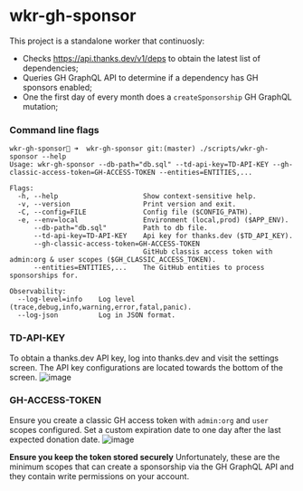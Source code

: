 # wkr-gh-sponsor

This project is a standalone worker that continuosly:
  - Checks https://api.thanks.dev/v1/deps to obtain the latest list of dependencies;
  - Queries GH GraphQL API to determine if a dependency has GH sponsors enabled;
  - One the first day of every month does a `createSponsorship` GH GraphQL mutation;

### Command line flags
```
wkr-gh-sponsor🐚 ➜  wkr-gh-sponsor git:(master) ./scripts/wkr-gh-sponsor --help
Usage: wkr-gh-sponsor --db-path="db.sql" --td-api-key=TD-API-KEY --gh-classic-access-token=GH-ACCESS-TOKEN --entities=ENTITIES,...

Flags:
  -h, --help                     Show context-sensitive help.
  -v, --version                  Print version and exit.
  -C, --config=FILE              Config file ($CONFIG_PATH).
  -e, --env=local                Environment (local,prod) ($APP_ENV).
      --db-path="db.sql"         Path to db file.
      --td-api-key=TD-API-KEY    Api key for thanks.dev ($TD_API_KEY).
      --gh-classic-access-token=GH-ACCESS-TOKEN
                                 GitHub classis access token with admin:org & user scopes ($GH_CLASSIC_ACCESS_TOKEN).
      --entities=ENTITIES,...    The GitHub entities to process sponsorships for.

Observability:
  --log-level=info    Log level (trace,debug,info,warning,error,fatal,panic).
  --log-json          Log in JSON format.
```

### TD-API-KEY
To obtain a thanks.dev API key, log into thanks.dev and visit the settings screen. The API key configurations are located towards the bottom of the screen.
![image](https://github.com/thnxdev/wkr-gh-sponsor/assets/72539235/9ff22805-164d-47ba-a71a-07e7cb6d832a)

### GH-ACCESS-TOKEN
Ensure you create a classic GH access token with `admin:org` and `user` scopes configured. Set a custom expiration date to one day after the last expected donation date.
![image](https://github.com/thnxdev/wkr-gh-sponsor/assets/72539235/69f248a8-2351-471e-84d5-43eeba9d3f5f)

**Ensure you keep the token stored securely**
Unfortunately, these are the minimum scopes that can create a sponsorship via the GH GraphQL API and they contain write permissions on your account.

